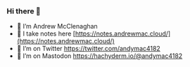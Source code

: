 ### Hi there 👋

<!--
**andymac4182/andymac4182** is a ✨ _special_ ✨ repository because its `README.md` (this file) appears on your GitHub profile.

Here are some ideas to get you started:

- 🔭 I’m currently working on ...
- 🌱 I’m currently learning ...
- 👯 I’m looking to collaborate on ...
- 🤔 I’m looking for help with ...
- 💬 Ask me about ...
- 📫 How to reach me: ...
- 😄 Pronouns: ...
- ⚡ Fun fact: ...
-->

- 🔭 I’m Andrew McClenaghan
- 🌱 I take notes here [https://notes.andrewmac.cloud/](https://notes.andrewmac.cloud/)
- 🤔 I’m on Twitter https://twitter.com/andymac4182
- 🤔 I’m on Mastodon <a rel="me" href="https://hachyderm.io/@andymac4182">https://hachyderm.io/@andymac4182</a>
